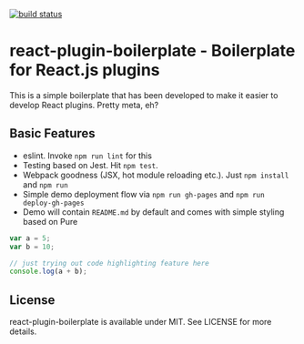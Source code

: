 [![build status](https://secure.travis-ci.org/bebraw/react-plugin-boilerplate.png)](http://travis-ci.org/bebraw/react-plugin-boilerplate)
# react-plugin-boilerplate - Boilerplate for React.js plugins

This is a simple boilerplate that has been developed to make it easier to develop React plugins. Pretty meta, eh?

## Basic Features

* eslint. Invoke `npm run lint` for this
* Testing based on Jest. Hit `npm test`.
* Webpack goodness (JSX, hot module reloading etc.). Just `npm install` and `npm run`
* Simple demo deployment flow via `npm run gh-pages` and `npm run deploy-gh-pages`
* Demo will contain `README.md` by default and comes with simple styling based on Pure

```js
var a = 5;
var b = 10;

// just trying out code highlighting feature here
console.log(a + b);
```

## License

react-plugin-boilerplate is available under MIT. See LICENSE for more details.

